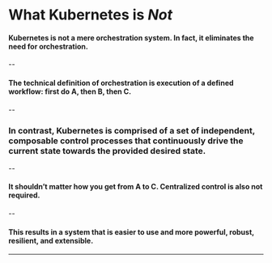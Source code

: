 
# What Kubernetes is _Not_

#### Kubernetes is not a mere orchestration system. In fact, it eliminates the need for orchestration.

--

#### The technical definition of orchestration is execution of a defined workflow: first do A, then B, then C. 

--

### In contrast, Kubernetes is comprised of a set of independent, composable control processes that continuously drive the current state towards the provided desired state.

--

#### It shouldn’t matter how you get from A to C. Centralized control is also not required. 

--

#### This results in a system that is easier to use and more powerful, robust, resilient, and extensible.

---
